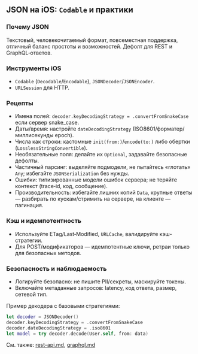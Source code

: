 ## JSON на iOS: `Codable` и практики

### Почему JSON
Текстовый, человекочитаемый формат, повсеместная поддержка, отличный баланс простоты и возможностей. Дефолт для REST и GraphQL‑ответов.

### Инструменты iOS
- `Codable` (`Decodable`/`Encodable`), `JSONDecoder`/`JSONEncoder`.
- `URLSession` для HTTP.

### Рецепты
- Имена полей: `decoder.keyDecodingStrategy = .convertFromSnakeCase` если сервер snake_case.
- Даты/время: настройте `dateDecodingStrategy` (ISO8601/форматер/миллисекунды epoch).
- Числа как строки: кастомные `init(from:)`/`encode(to:)` либо обертки (`LosslessStringConvertible`).
- Необязательные поля: делайте их `Optional`, задавайте безопасные дефолты.
- Частичный парсинг: выделяйте подмодели, не пытайтесь «глотать» `Any`; избегайте `JSONSerialization` без нужды.
- Ошибки: типизированные модели ошибок сервера; не теряйте контекст (trace‑id, код, сообщение).
- Производительность: избегайте лишних копий `Data`, крупные ответы — разбирать по кускам/стримить на сервере, на клиенте — пагинация.

### Кэш и идемпотентность
- Используйте ETag/Last‑Modified, `URLCache`, валидируйте кэш-стратегии.
- Для POST/модификаторов — идемпотентные ключи, ретраи только для безопасных методов.

### Безопасность и наблюдаемость
- Логируйте безопасно: не пишите PII/секреты, маскируйте токены.
- Включайте метаданные запросов: latency, код ответа, размер, сетевой тип.

Пример декодера с базовыми стратегиями:
```swift
let decoder = JSONDecoder()
decoder.keyDecodingStrategy = .convertFromSnakeCase
decoder.dateDecodingStrategy = .iso8601
let model = try decoder.decode(User.self, from: data)
```

См. также: [rest-api.md](rest-api.md), [graphql.md](graphql.md)


